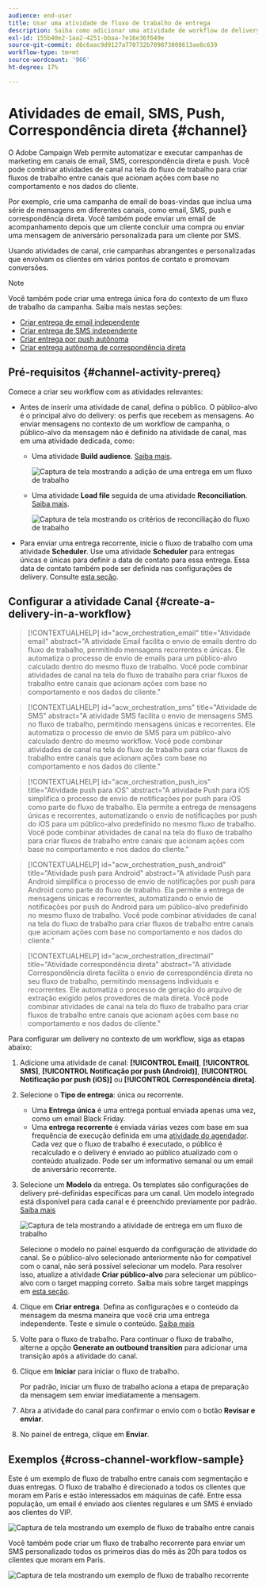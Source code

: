 ```yaml
---
audience: end-user
title: Usar uma atividade de fluxo de trabalho de entrega
description: Saiba como adicionar uma atividade de workflow de delivery (Email, Push, SMS, Direct mail)
exl-id: 155b40e2-1aa2-4251-bbaa-7e16e36f649e
source-git-commit: d6c6aac9d9127a770732b709873008613ae8c639
workflow-type: tm+mt
source-wordcount: '966'
ht-degree: 17%

---
```


# Atividades de email, SMS, Push, Correspondência direta {#channel}

O Adobe Campaign Web permite automatizar e executar campanhas de marketing em canais de email, SMS, correspondência direta e push. Você pode combinar atividades de canal na tela do fluxo de trabalho para criar fluxos de trabalho entre canais que acionam ações com base no comportamento e nos dados do cliente.

Por exemplo, crie uma campanha de email de boas-vindas que inclua uma série de mensagens em diferentes canais, como email, SMS, push e correspondência direta. Você também pode enviar um email de acompanhamento depois que um cliente concluir uma compra ou enviar uma mensagem de aniversário personalizada para um cliente por SMS.

Usando atividades de canal, crie campanhas abrangentes e personalizadas que envolvam os clientes em vários pontos de contato e promovam conversões.

>[!NOTE]
>
>Você também pode criar uma entrega única fora do contexto de um fluxo de trabalho da campanha. Saiba mais nestas seções:
>* [Criar entrega de email independente](../../email/create-email.md)
>* [Criar entrega de SMS independente](../../sms/create-sms.md)
>* [Criar entrega por push autônoma](../../push/create-push.md)
>* [Criar entrega autônoma de correspondência direta](../../direct-mail/create-direct-mail.md)

## Pré-requisitos {#channel-activity-prereq}

Comece a criar seu workflow com as atividades relevantes:

* Antes de inserir uma atividade de canal, defina o público. O público-alvo é o principal alvo do delivery: os perfis que recebem as mensagens. Ao enviar mensagens no contexto de um workflow de campanha, o público-alvo da mensagem não é definido na atividade de canal, mas em uma atividade dedicada, como:

   * Uma atividade **Build audience**. [Saiba mais](build-audience.md).

     ![Captura de tela mostrando a adição de uma entrega em um fluxo de trabalho](../../msg/assets/add-delivery-in-wf.png)

   * Uma atividade **Load file** seguida de uma atividade **Reconciliation**. [Saiba mais](load-file.md).

     ![Captura de tela mostrando os critérios de reconciliação do fluxo de trabalho](../assets/workflow-reconciliation-criteria.png)

* Para enviar uma entrega recorrente, inicie o fluxo de trabalho com uma atividade **Scheduler**. Use uma atividade **Scheduler** para entregas únicas e únicas para definir a data de contato para essa entrega. Essa data de contato também pode ser definida nas configurações de delivery. Consulte [esta seção](scheduler.md).

## Configurar a atividade Canal {#create-a-delivery-in-a-workflow}

>[!CONTEXTUALHELP]
>id="acw_orchestration_email"
>title="Atividade email"
>abstract="A atividade Email facilita o envio de emails dentro do fluxo de trabalho, permitindo mensagens recorrentes e únicas. Ele automatiza o processo de envio de emails para um público-alvo calculado dentro do mesmo fluxo de trabalho. Você pode combinar atividades de canal na tela do fluxo de trabalho para criar fluxos de trabalho entre canais que acionam ações com base no comportamento e nos dados do cliente."

>[!CONTEXTUALHELP]
>id="acw_orchestration_sms"
>title="Atividade de SMS"
>abstract="A atividade SMS facilita o envio de mensagens SMS no fluxo de trabalho, permitindo mensagens únicas e recorrentes. Ele automatiza o processo de envio de SMS para um público-alvo calculado dentro do mesmo workflow. Você pode combinar atividades de canal na tela do fluxo de trabalho para criar fluxos de trabalho entre canais que acionam ações com base no comportamento e nos dados do cliente."

>[!CONTEXTUALHELP]
>id="acw_orchestration_push_ios"
>title="Atividade push para iOS"
>abstract="A atividade Push para iOS simplifica o processo de envio de notificações por push para iOS como parte do fluxo de trabalho. Ela permite a entrega de mensagens únicas e recorrentes, automatizando o envio de notificações por push do iOS para um público-alvo predefinido no mesmo fluxo de trabalho. Você pode combinar atividades de canal na tela do fluxo de trabalho para criar fluxos de trabalho entre canais que acionam ações com base no comportamento e nos dados do cliente."

>[!CONTEXTUALHELP]
>id="acw_orchestration_push_android"
>title="Atividade push para Android"
>abstract="A atividade Push para Android simplifica o processo de envio de notificações por push para Android como parte do fluxo de trabalho. Ela permite a entrega de mensagens únicas e recorrentes, automatizando o envio de notificações por push do Android para um público-alvo predefinido no mesmo fluxo de trabalho. Você pode combinar atividades de canal na tela do fluxo de trabalho para criar fluxos de trabalho entre canais que acionam ações com base no comportamento e nos dados do cliente."

>[!CONTEXTUALHELP]
>id="acw_orchestration_directmail"
>title="Atividade correspondência direta"
>abstract="A atividade Correspondência direta facilita o envio de correspondência direta no seu fluxo de trabalho, permitindo mensagens individuais e recorrentes. Ele automatiza o processo de geração do arquivo de extração exigido pelos provedores de mala direta. Você pode combinar atividades de canal na tela do fluxo de trabalho para criar fluxos de trabalho entre canais que acionam ações com base no comportamento e nos dados do cliente."

Para configurar um delivery no contexto de um workflow, siga as etapas abaixo:

1. Adicione uma atividade de canal: **[!UICONTROL Email]**, **[!UICONTROL SMS]**, **[!UICONTROL Notificação por push (Android)]**, **[!UICONTROL Notificação por push (iOS)]** ou **[!UICONTROL Correspondência direta]**.

1. Selecione o **Tipo de entrega**: única ou recorrente.

   * Uma **Entrega única** é uma entrega pontual enviada apenas uma vez, como um email Black Friday.
   * Uma **entrega recorrente** é enviada várias vezes com base em sua frequência de execução definida em uma [atividade do agendador](scheduler.md). Cada vez que o fluxo de trabalho é executado, o público é recalculado e o delivery é enviado ao público atualizado com o conteúdo atualizado. Pode ser um informativo semanal ou um email de aniversário recorrente.

1. Selecione um **Modelo** da entrega. Os templates são configurações de delivery pré-definidas específicas para um canal. Um modelo integrado está disponível para cada canal e é preenchido previamente por padrão. [Saiba mais](../../msg/delivery-template.md)

   ![Captura de tela mostrando a atividade de entrega em um fluxo de trabalho](../assets/delivery-activity-in-wf.png)

   Selecione o modelo no painel esquerdo da configuração de atividade do canal. Se o público-alvo selecionado anteriormente não for compatível com o canal, não será possível selecionar um modelo. Para resolver isso, atualize a atividade **Criar público-alvo** para selecionar um público-alvo com o target mapping correto. Saiba mais sobre target mappings em [esta seção](../../audience/targeting-dimensions.md).

1. Clique em **Criar entrega**. Defina as configurações e o conteúdo da mensagem da mesma maneira que você cria uma entrega independente. Teste e simule o conteúdo. [Saiba mais](../../msg/gs-messages.md)

1. Volte para o fluxo de trabalho. Para continuar o fluxo de trabalho, alterne a opção **Generate an outbound transition** para adicionar uma transição após a atividade do canal.

1. Clique em **Iniciar** para iniciar o fluxo de trabalho.

   Por padrão, iniciar um fluxo de trabalho aciona a etapa de preparação da mensagem sem enviar imediatamente a mensagem.

1. Abra a atividade do canal para confirmar o envio com o botão **Revisar e enviar**.

1. No painel de entrega, clique em **Enviar**.

## Exemplos {#cross-channel-workflow-sample}

Este é um exemplo de fluxo de trabalho entre canais com segmentação e duas entregas. O fluxo de trabalho é direcionado a todos os clientes que moram em Paris e estão interessados em máquinas de café. Entre essa população, um email é enviado aos clientes regulares e um SMS é enviado aos clientes do VIP.

![Captura de tela mostrando um exemplo de fluxo de trabalho entre canais](../assets/workflow-channel-example.png)

Você também pode criar um fluxo de trabalho recorrente para enviar um SMS personalizado todos os primeiros dias do mês às 20h para todos os clientes que moram em Paris.

![Captura de tela mostrando um exemplo de fluxo de trabalho recorrente](../assets/workflow-channel-example2.png)

<!--
description, which use case you can perform (common other activities that you can link before or after the activity)

how to add and configure the activity

example of a configured activity within a workflow
The Email delivery activity allows you to configure the sending of an email in a workflow. 
-->

<!-- Scheduled emails available?

This can be a single send email and sent just once, or it can be a recurring email.
* Single send emails are standard emails, sent once.
* Recurring emails allow you to send the same email multiple times to different targets over a defined period. You can aggregate the deliveries per period in order to get reports that correspond to your needs.

When linked to a scheduler, you can define recurring emails.
Email recipients are defined upstream of the activity in the same workflow, via an Audience targeting activity.

-->

<!--The message preparation is triggered according to the workflow execution parameters. From the message dashboard, you can select whether to request or not a manual confirmation to send the message (required by default). You can start the workflow manually or place a scheduler activity in the workflow to automate execution.-->